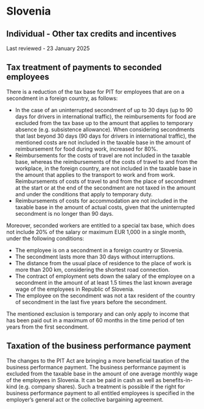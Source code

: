 # Slovenia
## Individual - Other tax credits and incentives
Last reviewed - 23 January 2025
## Tax treatment of payments to seconded employees
There is a reduction of the tax base for PIT for employees that are on a secondment in a foreign country, as follows:
  * In the case of an uninterrupted secondment of up to 30 days (up to 90 days for drivers in international traffic), the reimbursements for food are excluded from the tax base up to the amount that applies to temporary absence (e.g. subsistence allowance). When considering secondments that last beyond 30 days (90 days for drivers in international traffic), the mentioned costs are not included in the taxable base in the amount of reimbursement for food during work, increased for 80%.
  * Reimbursements for the costs of travel are not included in the taxable base, whereas the reimbursements of the costs of travel to and from the workplace, in the foreign country, are not included in the taxable base in the amount that applies to the transport to work and from work. Reimbursements of costs of travel to and from the place of secondment at the start or at the end of the secondment are not taxed in the amount and under the conditions that apply to temporary duty.
  * Reimbursements of costs for accommodation are not included in the taxable base in the amount of actual costs, given that the uninterrupted secondment is no longer than 90 days.


Moreover, seconded workers are entitled to a special tax base, which does not include 20% of the salary or maximum EUR 1,000 in a single month, under the following conditions:
  * The employee is on a secondment in a foreign country or Slovenia.
  * The secondment lasts more than 30 days without interruptions.
  * The distance from the usual place of residence to the place of work is more than 200 km, considering the shortest road connection.
  * The contract of employment sets down the salary of the employee on a secondment in the amount of at least 1.5 times the last known average wage of the employees in Republic of Slovenia.
  * The employee on the secondment was not a tax resident of the country of secondment in the last five years before the secondment.


The mentioned exclusion is temporary and can only apply to income that has been paid out in a maximum of 60 months in the time period of ten years from the first secondment.
## Taxation of the business performance payment
The changes to the PIT Act are bringing a more beneficial taxation of the business performance payment. The business performance payment is excluded from the taxable base in the amount of one average monthly wage of the employees in Slovenia. It can be paid in cash as well as benefits-in-kind (e.g. company shares). 
Such a treatment is possible if the right for business performance payment to all entitled employees is specified in the employer’s general act or the collective bargaining agreement.
